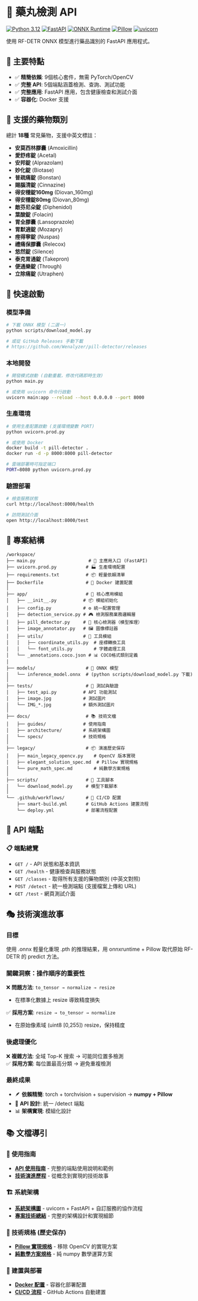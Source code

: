 # 💊 藥丸檢測 API 

[![Python 3.12](https://img.shields.io/badge/python-3.12-blue.svg)](https://www.python.org/downloads/)
[![FastAPI](https://img.shields.io/badge/FastAPI-0.115.13-green.svg)](https://fastapi.tiangolo.com/)
[![ONNX Runtime](https://img.shields.io/badge/ONNX_Runtime-1.22.0-orange.svg)](https://onnxruntime.ai/)
[![Pillow](https://img.shields.io/badge/Pillow-11.2.1-blue.svg)](https://pillow.readthedocs.io/)
[![uvicorn](https://img.shields.io/badge/uvicorn-0.34.3-green.svg)](https://www.uvicorn.org/)

使用 RF-DETR ONNX 模型進行藥品識別的 FastAPI 應用程式。

## 🔧 主要特點

- ✅ **精簡依賴**: 9個核心套件，無需 PyTorch/OpenCV
- ✅ **完整 API**: 5個端點涵蓋檢測、查詢、測試功能
- ✅ **完整應用**: FastAPI 應用，包含健康檢查和測試介面
- ✅ **容器化**: Docker 支援

## 🏥 支援的藥物類別

總計 **18種** 常見藥物，支援中英文標註：

- **安莫西林膠囊** (Amoxicillin)
- **愛舒疼錠** (Acetal) 
- **安邦錠** (Alprazolam)
- **妙化錠** (Biotase)
- **普疏痛錠** (Bonstan)
- **賜腦清錠** (Cinnazine)
- **得安穩錠160mg** (Diovan_160mg)
- **得安穩錠80mg** (Diovan_80mg)
- **敵芬尼朵錠** (Diphenidol)
- **葉酸錠** (Folacin)
- **胃全膠囊** (Lansoprazole)
- **胃默適錠** (Mozapry)
- **痙得寧錠** (Nuspas)
- **禮痛保膠囊** (Relecox)
- **悠然錠** (Silence)
- **泰克胃通錠** (Takepron)
- **便通樂錠** (Through)
- **立除痛錠** (Utraphen) 

## 🚀 快速啟動

### 模型準備
```bash
# 下載 ONNX 模型 (二選一)
python scripts/download_model.py

# 或從 GitHub Releases 手動下載
# https://github.com/Wenalyzer/pill-detector/releases
```

### 本地開發
```bash
# 開發模式啟動 (自動重載，修改代碼即時生效)
python main.py

# 或使用 uvicorn 命令行啟動
uvicorn main:app --reload --host 0.0.0.0 --port 8000
```

### 生產環境
```bash
# 使用生產配置啟動 (支援環境變數 PORT)
python uvicorn.prod.py

# 或使用 Docker
docker build -t pill-detector .
docker run -d -p 8000:8000 pill-detector

# 雲端部署時可指定端口
PORT=8080 python uvicorn.prod.py
```

### 驗證部署
```bash
# 檢查服務狀態
curl http://localhost:8000/health

# 訪問測試介面
open http://localhost:8000/test
```

## 📁 專案結構

```
/workspace/
├── main.py                    # 🚀 主應用入口 (FastAPI)
├── uvicorn.prod.py           # 🏭 生產環境配置
├── requirements.txt          # 📦 輕量依賴清單
├── Dockerfile                # 🐳 Docker 建置配置
│
├── app/                      # 📂 核心應用模組
│   ├── __init__.py          # 📦 模組初始化
│   ├── config.py            # ⚙️ 統一配置管理
│   ├── detection_service.py # 🎮 檢測服務業務邏輯層
│   ├── pill_detector.py     # 🎯 核心檢測器（模型推理）
│   ├── image_annotator.py   # 🖼️ 圖像標註器
│   ├── utils/               # 🔧 工具模組
│   │   ├── coordinate_utils.py  # 座標轉換工具
│   │   └── font_utils.py        # 字體處理工具
│   └── _annotations.coco.json # 📊 COCO格式類別定義
│
├── models/                   # 🧠 ONNX 模型
│   └── inference_model.onnx  # (python scripts/download_model.py 下載)
│
├── tests/                    # 🧪 測試與驗證
│   ├── test_api.py          # API 功能測試
│   ├── image.jpg            # 測試圖片
│   └── IMG_*.jpg            # 額外測試圖片
│
├── docs/                     # 📚 技術文檔
│   ├── guides/              # 使用指南
│   ├── architecture/        # 系統架構圖
│   └── specs/               # 技術規格
│
├── legacy/                   # 📦 演進歷史保存
│   ├── main_legacy_opencv.py    # OpenCV 版本實現
│   ├── elegant_solution_spec.md  # Pillow 實現規格
│   └── pure_math_spec.md        # 純數學方案規格
│
├── scripts/                  # 🔧 工具腳本
│   └── download_model.py     # 模型下載腳本
│
└── .github/workflows/        # 🔄 CI/CD 配置
    ├── smart-build.yml       # GitHub Actions 建置流程
    └── deploy.yml            # 部署流程配置
```

## 🔗 API 端點

### 📋 端點總覽
- `GET /` - API 狀態和基本資訊
- `GET /health` - 健康檢查與服務狀態
- `GET /classes` - 取得所有支援的藥物類別 (中英文對照)
- `POST /detect` - 統一檢測端點 (支援檔案上傳和 URL)
- `GET /test` - 網頁測試介面

## 🎭 技術演進故事

### 目標
使用 .onnx 輕量化重現 .pth 的推理結果，用 onnxruntime + Pillow 取代原始 RF-DETR 的 predict 方法。

### 關鍵洞察：操作順序的重要性

❌ **問題方法**: `to_tensor → normalize → resize`
- 在標準化數據上 resize 導致精度損失

✅ **採用方案**: `resize → to_tensor → normalize`  
- 在原始像素域 (uint8 [0,255]) resize，保持精度

### 後處理優化

❌ **複雜方法**: 全域 Top-K 搜索 → 可能同位置多檢測  
✅ **採用方案**: 每位置最高分類 → 避免重複檢測

### 最終成果

- 🪶 **依賴精簡**: torch + torchvision + supervision → **numpy + Pillow**
- 🔧 **API 設計**: 統一 /detect 端點
- 📊 **架構實現**: 模組化設計

## 📚 文檔導引

### 📖 使用指南
- **[API 使用指南](docs/guides/API_GUIDE.md)** - 完整的端點使用說明和範例
- **[技術演進歷程](docs/guides/TECHNICAL_JOURNEY_COMPACT.md)** - 從概念到實現的技術故事

### 🏗️ 系統架構
- **[系統架構圖](docs/architecture/request_flow.png)** - uvicorn + FastAPI + 自訂服務的協作流程
- **[專案技術總結](docs/specs/PROJECT_SUMMARY.md)** - 完整的架構設計和實現細節

### 🔧 技術規格 (歷史保存)
- **[Pillow 實現規格](legacy/elegant_solution_spec.md)** - 移除 OpenCV 的實現方案
- **[純數學方案規格](legacy/pure_math_spec.md)** - 純 numpy 數學運算方案

### 🚀 建置與部署
- **[Docker 配置](Dockerfile)** - 容器化部署配置
- **[CI/CD 流程](.github/workflows/smart-build.yml)** - GitHub Actions 自動建置
